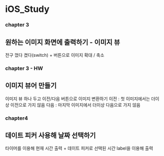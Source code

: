 # iOS_Study

### chapter 3 
## 원하는 이미지 화면에 출력하기 - 이미지 뷰 

전구 껐다 켰다(switch) + 버튼으로 이미지 확대 / 축소

### chapter 3 - HW
## 이미지 뷰어 만들기

이미지 뷰 하나 두고 이전/다음 버튼으로 이미지 변환하기
이전 : 첫 이미지에서는 더이상 이전으로 가지 않음
다음 : 마지막 이미지에서 더이상 다음으로 가지 않음

### chapter4
## 데이트 피커 사용해 날짜 선택하기

타이머를 이용해 현재 시간 출력 + 데이트 피커로 선택된 시간 label을 이용해 출력
